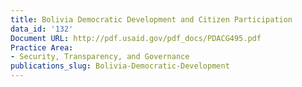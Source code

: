 ```yaml
---
title: Bolivia Democratic Development and Citizen Participation
data_id: '132'
Document URL: http://pdf.usaid.gov/pdf_docs/PDACG495.pdf
Practice Area:
- Security, Transparency, and Governance
publications_slug: Bolivia-Democratic-Development
---
```



